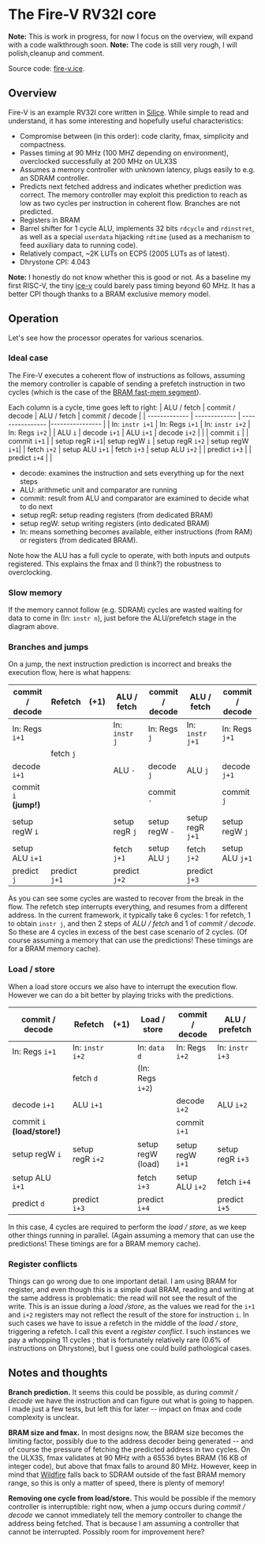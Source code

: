 # The Fire-V RV32I core

**Note:** This is work in progress, for now I focus on the overview, will expand with a code walkthrough soon.
**Note:** The code is still very rough, I will polish,cleanup and comment.

Source code: [fire-v.ice](../fire-v/fire-v.ice).

## Overview

Fire-V is an example RV32I core written in [Silice](../../). While simple to read and understand, it has some interesting and hopefully useful characteristics:
- Compromise between (in this order): code clarity, fmax, simplicity and compactness.
- Passes timing at 90 MHz (100 MHZ depending on environment), overclocked successfully at 200 MHz on ULX3S
- Assumes a memory controller with unknown latency, plugs easily to e.g. an SDRAM controller.
- Predicts next fetched address and indicates whether prediction was correct. The memory controller may exploit this prediction to reach as low as two cycles per instruction in coherent flow. Branches are not predicted.
- Registers in BRAM
- Barrel shifter for 1 cycle ALU, implements 32 bits `rdcycle` and `rdinstret`, as well as a special `userdata` hijacking `rdtime` (used as a mechanism to feed auxiliary data to running code).
- Relatively compact, ~2K LUTs on ECP5 (2005 LUTs as of latest).
- Dhrystone CPI: 4.043

**Note:** I honestly do not know whether this is good or not. As a baseline my first RISC-V, the tiny [ice-v](../ice-v) could barely pass timing beyond 60 MHz. It has a better CPI though thanks to a BRAM exclusive memory model.

## Operation

Let's see how the processor operates for various scenarios.

### Ideal case

The Fire-V executes a coherent flow of instructions as follows, assuming the
memory controller is capable of sending a prefetch instruction in two cycles
(which is the case of the [BRAM fast-mem segment](../ash/bram_segment_ram_32bits.ice)).

Each column is a cycle, time goes left to right:
|  ALU / fetch    | commit / decode  | ALU / fetch      | commit / decode |
| -------------   | -------------    | ---------------- |---------------- |
| In: `instr i+1` | In: Regs `i+1`   | In: `instr i+2`  | In: Regs `i+2`  |
| ALU `i`         | decode `i+1`     | ALU `i+1`        | decode `i+2`    |
|                 | commit `i`       |                  | commit `i+1`    |
| setup regR `i+1`| setup regW `i`   | setup regR `i+2` | setup regW `i+1`|
| fetch `i+2`     | setup ALU `i+1`  | fetch    `i+3`   | setup ALU `i+2` |
| predict `i+3`   |                  | predict  `i+4`   |                 |

- decode: examines the instruction and sets everything up for the next steps
- ALU: arithmetic unit and comparator are running
- commit: result from ALU and comparator are examined to decide what to do next
- setup regR: setup reading registers (from dedicated BRAM)
- setup regW: setup writing registers (into dedicated BRAM)
- In: means something becomes available, either instructions (from RAM) or registers (from dedicated BRAM).

Note how the ALU has a full cycle to operate, with both inputs and outputs registered. This explains the fmax and (I think?) the robustness to overclocking.

### Slow memory

If the memory cannot follow (e.g. SDRAM) cycles are wasted waiting for data to come in (In: `instr n`), just before the ALU/prefetch stage in the diagram above. 

### Branches and jumps

On a jump, the next instruction prediction is incorrect and breaks the execution flow, here is what happens:

| commit / decode        | Refetch         | (+1)  | ALU / fetch      | commit / decode | ALU / fetch      | commit / decode |
| -------------          | ----------------| ---   |----------------  |---------------- |----------------  |---------------- |
| In: Regs `i+1`         |                 |       | In: `instr j`    | In: Regs `j`    | In: `instr j+1`  | In: Regs `j+1`  |
|                        | fetch `j`       |       |                  |                 |                  |                 |
| decode `i+1`           |                 |       | ALU `-`          | decode `j`      | ALU `j`          | decode `j+1`    |
| commit `i` **(jump!)** |                 |       |                  | commit `-`      |                  | commit `j`      |  
| setup regW `i`         |                 |       | setup regR `j`   | setup regW `-`  | setup regR `j+1` | setup regW `j`  |
| setup ALU `i+1`        |                 |       | fetch `j+1`      | setup ALU `j`   | fetch `j+2`      | setup ALU `j+1` |
| predict `j`            | predict `j+1`   |       | predict `j+2`    |                 | predict `j+3`    |                 |

As you can see some cycles are wasted to recover from the break in the flow. The refetch step interrupts everything, and resumes from a different address. In the current framework, it typically take 6 cycles: 1 for refetch, 1 to obtain `instr j`, and then 2 steps of *ALU / fetch* and 1 of *commit / decode*. So these are 4 cycles in excess of the best case scenario of 2 cycles. (Of course assuming a memory that can use the predictions! These timings are for a BRAM memory cache).

### Load / store

When a load store occurs we also have to interrupt the execution flow. However we can do a bit better by playing tricks with the predictions.

| commit / decode        | Refetch         | (+1)  | Load / store     | commit / decode   | ALU / prefetch   |
| -------------          | ----------------| ---   |----------------  | ----------------  |----------------  |
| In: Regs `i+1`         | In: `instr i+2` |       | In: `data d`     | In: Regs `i+2`    | In: `instr i+3`  |
|                        | fetch `d`       |       | (In: Regs `i+2`) |                   |                  |
| decode `i+1`           | ALU `i+1`       |       |                  |  decode `i+2`     | ALU `i+2`        |
| commit `i` **(load/store!)** |           |       |                  |  commit `i+1`     |                  |
| setup regW `i`         | setup regR `i+2`|       | setup regW (load)|  setup regW `i+1` | setup regR `i+3` |
| setup ALU `i+1`        |                 |       | fetch `i+3`      |  setup ALU `i+2`  | fetch `i+4`      |
| predict `d`            | predict `i+3`   |       | predict `i+4`    |                   | predict `i+5`    |

In this case, 4 cycles are required to perform the *load / store*, as we keep other things running in parallel.
(Again assuming a memory that can use the predictions! These timings are for a BRAM memory cache).

### Register conflicts

Things can go wrong due to one important detail. I am using BRAM for register, and even though this is a simple dual BRAM, reading and writing
at the same address is problematic: the read will not see the result of the write. This is an issue during a *load /store*, as the values we read for the `i+1` and `i+2` registers may not reflect the result of the store for instruction `i`. In such cases we have to issue a refetch in the middle
of the *load / store*, triggering a refetch. I call this event a *register conflict*. I such instances we pay a whopping 11 cycles ; that is fortunately relatively rare (0.6% of instructions on Dhrystone), but I guess one could build pathological cases.

## Notes and thoughts

**Branch prediction.** It seems this could be possible, as during *commit / decode* we have the instruction and can figure out what is going to happen. I made just a few tests, but left this for later -- impact on fmax and code complexity is unclear.

**BRAM size and fmax.** In most designs now, the BRAM size becomes the limiting factor, possibly due to the address decoder being generated -- and of course the pressure of fetching the predicted address in two cycles. On the ULX3S, fmax validates at 90 MHz with a 65536 bytes BRAM (16 KB of integer code), but above that fmax falls to around 80 MHz. However, keep in mind that [Wildfire](../README.md) falls back to SDRAM outside of the fast BRAM memory range, so this is only a matter of speed, there is plenty of memory!

**Removing one cycle from load/store.** This would be possible if the memory controller is interruptible: right now, when a jump occurs during *commit / decode* we cannot immediately tell the memory controller to change the address being fetched. That is because I am assuming a controller that cannot be interrupted. Possibly room for improvement here?
